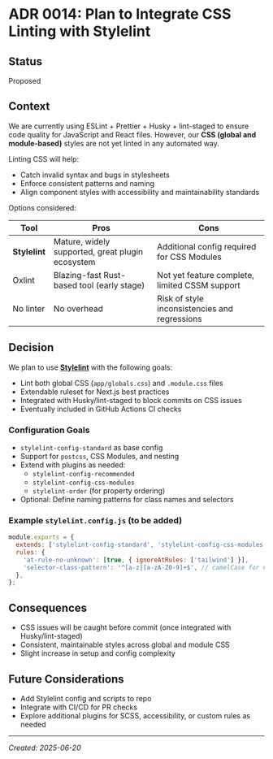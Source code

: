 # ADR 0014: Plan to Integrate CSS Linting with Stylelint

## Status

Proposed

## Context

We are currently using ESLint + Prettier + Husky + lint-staged to ensure code quality for JavaScript and React files. However, our **CSS (global and module-based)** styles are not yet linted in any automated way.

Linting CSS will help:

- Catch invalid syntax and bugs in stylesheets
- Enforce consistent patterns and naming
- Align component styles with accessibility and maintainability standards

Options considered:

| Tool          | Pros                                             | Cons                                           |
| ------------- | ------------------------------------------------ | ---------------------------------------------- |
| **Stylelint** | Mature, widely supported, great plugin ecosystem | Additional config required for CSS Modules     |
| Oxlint        | Blazing-fast Rust-based tool (early stage)       | Not yet feature complete, limited CSSM support |
| No linter     | No overhead                                      | Risk of style inconsistencies and regressions  |

## Decision

We plan to use **[Stylelint](https://stylelint.io/)** with the following goals:

- Lint both global CSS (`app/globals.css`) and `.module.css` files
- Extendable ruleset for Next.js best practices
- Integrated with Husky/lint-staged to block commits on CSS issues
- Eventually included in GitHub Actions CI checks

### Configuration Goals

- `stylelint-config-standard` as base config
- Support for `postcss`, CSS Modules, and nesting
- Extend with plugins as needed:
  - `stylelint-config-recommended`
  - `stylelint-config-css-modules`
  - `stylelint-order` (for property ordering)
- Optional: Define naming patterns for class names and selectors

### Example `stylelint.config.js` (to be added)

```js
module.exports = {
  extends: ['stylelint-config-standard', 'stylelint-config-css-modules'],
  rules: {
    'at-rule-no-unknown': [true, { ignoreAtRules: ['tailwind'] }],
    'selector-class-pattern': '^[a-z][a-zA-Z0-9]+$', // camelCase for CSS Modules
  },
};
```

## Consequences

- CSS issues will be caught before commit (once integrated with Husky/lint-staged)
- Consistent, maintainable styles across global and module CSS
- Slight increase in setup and config complexity

## Future Considerations

- Add Stylelint config and scripts to repo
- Integrate with CI/CD for PR checks
- Explore additional plugins for SCSS, accessibility, or custom rules as needed

---

_Created: 2025-06-20_
